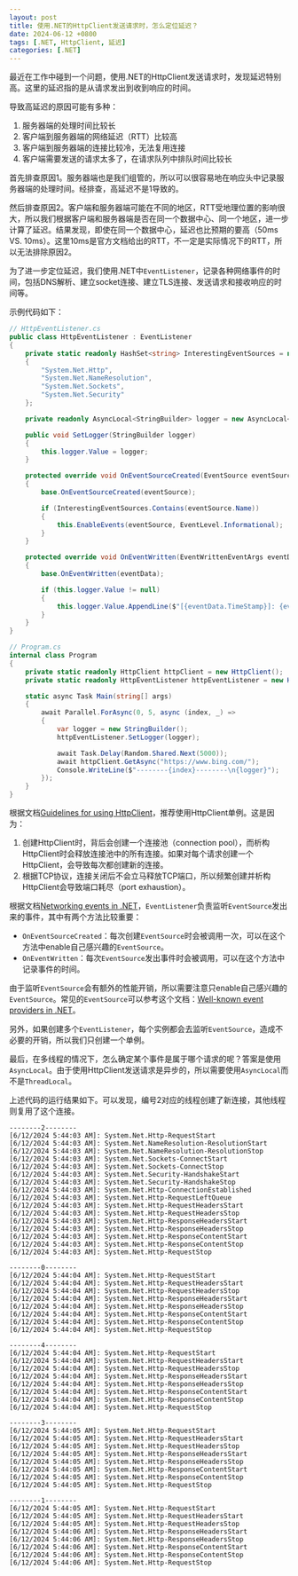 ```yaml
---
layout: post
title: 使用.NET的HttpClient发送请求时，怎么定位延迟？
date: 2024-06-12 +0800
tags: [.NET, HttpClient, 延迟]
categories: [.NET]
---
```


最近在工作中碰到一个问题，使用.NET的HttpClient发送请求时，发现延迟特别高。这里的延迟指的是从请求发出到收到响应的时间。

导致高延迟的原因可能有多种：
1. 服务器端的处理时间比较长
2. 客户端到服务器端的网络延迟（RTT）比较高
3. 客户端到服务器端的连接比较冷，无法复用连接
4. 客户端需要发送的请求太多了，在请求队列中排队时间比较长

首先排查原因1。服务器端也是我们组管的，所以可以很容易地在响应头中记录服务器端的处理时间。经排查，高延迟不是1导致的。

然后排查原因2。客户端和服务器端可能在不同的地区，RTT受地理位置的影响很大，所以我们根据客户端和服务器端是否在同一个数据中心、同一个地区，进一步计算了延迟。结果发现，即使在同一个数据中心，延迟也比预期的要高（50ms VS. 10ms）。这里10ms是官方文档给出的RTT，不一定是实际情况下的RTT，所以无法排除原因2。

为了进一步定位延迟，我们使用.NET中`EventListener`，记录各种网络事件的时间，包括DNS解析、建立socket连接、建立TLS连接、发送请求和接收响应的时间等。

示例代码如下：

```cs
// HttpEventListener.cs
public class HttpEventListener : EventListener
{
    private static readonly HashSet<string> InterestingEventSources = new HashSet<string>()
    {
        "System.Net.Http",
        "System.Net.NameResolution",
        "System.Net.Sockets",
        "System.Net.Security"
    };

    private readonly AsyncLocal<StringBuilder> logger = new AsyncLocal<StringBuilder>();

    public void SetLogger(StringBuilder logger)
    {
        this.logger.Value = logger;
    }

    protected override void OnEventSourceCreated(EventSource eventSource)
    {
        base.OnEventSourceCreated(eventSource);

        if (InterestingEventSources.Contains(eventSource.Name))
        {
            this.EnableEvents(eventSource, EventLevel.Informational);
        }
    }

    protected override void OnEventWritten(EventWrittenEventArgs eventData)
    {
        base.OnEventWritten(eventData);

        if (this.logger.Value != null)
        {
            this.logger.Value.AppendLine($"[{eventData.TimeStamp}]: {eventData.EventSource.Name}-{eventData.EventName}");
        }
    }
}

// Program.cs
internal class Program
{
    private static readonly HttpClient httpClient = new HttpClient();
    private static readonly HttpEventListener httpEventListener = new HttpEventListener();

    static async Task Main(string[] args)
    {
        await Parallel.ForAsync(0, 5, async (index, _) =>
        {
            var logger = new StringBuilder();
            httpEventListener.SetLogger(logger);

            await Task.Delay(Random.Shared.Next(5000));
            await httpClient.GetAsync("https://www.bing.com/");
            Console.WriteLine($"--------{index}--------\n{logger}");
        });
    }
}
```

根据文档[Guidelines for using HttpClient](https://learn.microsoft.com/en-us/dotnet/fundamentals/networking/http/httpclient-guidelines)，推荐使用HttpClient单例。这是因为：
1. 创建HttpClient时，背后会创建一个连接池（connection pool），而析构HttpClient时会释放连接池中的所有连接。如果对每个请求创建一个HttpClient，会导致每次都创建新的连接。
2. 根据TCP协议，连接关闭后不会立马释放TCP端口，所以频繁创建并析构HttpClient会导致端口耗尽（port exhaustion）。

根据文档[Networking events in .NET](https://learn.microsoft.com/en-us/dotnet/fundamentals/networking/telemetry/events)，`EventListener`负责监听`EventSource`发出来的事件，其中有两个方法比较重要：
- `OnEventSourceCreated`：每次创建`EventSource`时会被调用一次，可以在这个方法中enable自己感兴趣的`EventSource`。
- `OnEventWritten`：每次`EventSource`发出事件时会被调用，可以在这个方法中记录事件的时间。

由于监听`EventSource`会有额外的性能开销，所以需要注意只enable自己感兴趣的`EventSource`。常见的`EventSource`可以参考这个文档：[Well-known event providers in .NET](https://learn.microsoft.com/en-us/dotnet/core/diagnostics/well-known-event-providers)。

另外，如果创建多个`EventListener`，每个实例都会去监听`EventSource`，造成不必要的开销，所以我们只创建一个单例。

最后，在多线程的情况下，怎么确定某个事件是属于哪个请求的呢？答案是使用`AsyncLocal`。由于使用HttpClient发送请求是异步的，所以需要使用`AsyncLocal`而不是`ThreadLocal`。

上述代码的运行结果如下。可以发现，编号2对应的线程创建了新连接，其他线程则复用了这个连接。

```
--------2--------
[6/12/2024 5:44:03 AM]: System.Net.Http-RequestStart
[6/12/2024 5:44:03 AM]: System.Net.NameResolution-ResolutionStart
[6/12/2024 5:44:03 AM]: System.Net.NameResolution-ResolutionStop
[6/12/2024 5:44:03 AM]: System.Net.Sockets-ConnectStart
[6/12/2024 5:44:03 AM]: System.Net.Sockets-ConnectStop
[6/12/2024 5:44:03 AM]: System.Net.Security-HandshakeStart
[6/12/2024 5:44:03 AM]: System.Net.Security-HandshakeStop
[6/12/2024 5:44:03 AM]: System.Net.Http-ConnectionEstablished
[6/12/2024 5:44:03 AM]: System.Net.Http-RequestLeftQueue
[6/12/2024 5:44:03 AM]: System.Net.Http-RequestHeadersStart
[6/12/2024 5:44:03 AM]: System.Net.Http-RequestHeadersStop
[6/12/2024 5:44:03 AM]: System.Net.Http-ResponseHeadersStart
[6/12/2024 5:44:03 AM]: System.Net.Http-ResponseHeadersStop
[6/12/2024 5:44:03 AM]: System.Net.Http-ResponseContentStart
[6/12/2024 5:44:03 AM]: System.Net.Http-ResponseContentStop
[6/12/2024 5:44:03 AM]: System.Net.Http-RequestStop

--------0--------
[6/12/2024 5:44:04 AM]: System.Net.Http-RequestStart
[6/12/2024 5:44:04 AM]: System.Net.Http-RequestHeadersStart
[6/12/2024 5:44:04 AM]: System.Net.Http-RequestHeadersStop
[6/12/2024 5:44:04 AM]: System.Net.Http-ResponseHeadersStart
[6/12/2024 5:44:04 AM]: System.Net.Http-ResponseHeadersStop
[6/12/2024 5:44:04 AM]: System.Net.Http-ResponseContentStart
[6/12/2024 5:44:04 AM]: System.Net.Http-ResponseContentStop
[6/12/2024 5:44:04 AM]: System.Net.Http-RequestStop

--------4--------
[6/12/2024 5:44:04 AM]: System.Net.Http-RequestStart
[6/12/2024 5:44:04 AM]: System.Net.Http-RequestHeadersStart
[6/12/2024 5:44:04 AM]: System.Net.Http-RequestHeadersStop
[6/12/2024 5:44:04 AM]: System.Net.Http-ResponseHeadersStart
[6/12/2024 5:44:04 AM]: System.Net.Http-ResponseHeadersStop
[6/12/2024 5:44:04 AM]: System.Net.Http-ResponseContentStart
[6/12/2024 5:44:04 AM]: System.Net.Http-ResponseContentStop
[6/12/2024 5:44:04 AM]: System.Net.Http-RequestStop

--------3--------
[6/12/2024 5:44:05 AM]: System.Net.Http-RequestStart
[6/12/2024 5:44:05 AM]: System.Net.Http-RequestHeadersStart
[6/12/2024 5:44:05 AM]: System.Net.Http-RequestHeadersStop
[6/12/2024 5:44:05 AM]: System.Net.Http-ResponseHeadersStart
[6/12/2024 5:44:05 AM]: System.Net.Http-ResponseHeadersStop
[6/12/2024 5:44:05 AM]: System.Net.Http-ResponseContentStart
[6/12/2024 5:44:05 AM]: System.Net.Http-ResponseContentStop
[6/12/2024 5:44:05 AM]: System.Net.Http-RequestStop

--------1--------
[6/12/2024 5:44:05 AM]: System.Net.Http-RequestStart
[6/12/2024 5:44:05 AM]: System.Net.Http-RequestHeadersStart
[6/12/2024 5:44:05 AM]: System.Net.Http-RequestHeadersStop
[6/12/2024 5:44:06 AM]: System.Net.Http-ResponseHeadersStart
[6/12/2024 5:44:06 AM]: System.Net.Http-ResponseHeadersStop
[6/12/2024 5:44:06 AM]: System.Net.Http-ResponseContentStart
[6/12/2024 5:44:06 AM]: System.Net.Http-ResponseContentStop
[6/12/2024 5:44:06 AM]: System.Net.Http-RequestStop
```